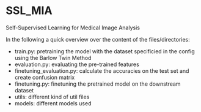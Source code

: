 # SSL_MIA

Self-Supervised Learning for Medical Image Analysis

In the following a quick overview over the content of the files/directories:

- train.py: pretraining the model with the dataset specificied in the config using the Barlow Twin Method
- evaluation.py: evaluating the pre-trained features
- finetuning_evaluation.py: calculate the accuracies on the test set and create confusion matrix
- finetuning.py: finetuning the pretrained model on the downstream dataset
- utils: different kind of util files
- models: different models used 
